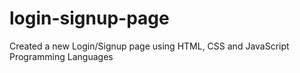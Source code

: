 # login-signup-page
Created a new Login/Signup page using HTML, CSS and JavaScript Programming Languages
